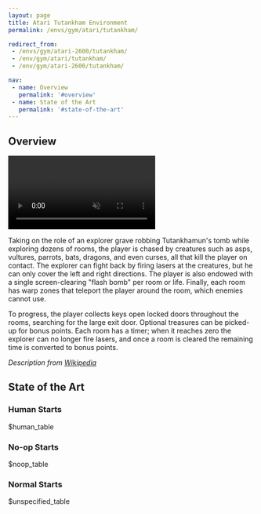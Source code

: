 ```yaml
---
layout: page
title: Atari Tutankham Environment
permalink: /envs/gym/atari/tutankham/

redirect_from:
 - /envs/gym/atari-2600/tutankham/
 - /env/gym/atari/tutankham/
 - /env/gym/atari-2600/tutankham/

nav:
 - name: Overview
   permalink: '#overview'
 - name: State of the Art
   permalink: '#state-of-the-art'
---
```



## Overview

<video autoplay muted loop controls>
  <source src="{{ 'assets/_pages/envs/gym/atari/tutankham.mp4' | absolute_url }}" type="video/mp4">
</video>

Taking on the role of an explorer grave robbing Tutankhamun's tomb while exploring dozens of rooms, the player is chased by creatures such as asps, vultures, parrots, bats, dragons, and even curses, all that kill the player on contact. The explorer can fight back by firing lasers at the creatures, but he can only cover the left and right directions. The player is also endowed with a single screen-clearing "flash bomb" per room or life. Finally, each room has warp zones that teleport the player around the room, which enemies cannot use.

To progress, the player collects keys open locked doors throughout the rooms, searching for the large exit door. Optional treasures can be picked-up for bonus points. Each room has a timer; when it reaches zero the explorer can no longer fire lasers, and once a room is cleared the remaining time is converted to bonus points.

*Description from [Wikipedia](https://en.wikipedia.org/wiki/Tutankham)*


## State of the Art

### Human Starts

$human_table

### No-op Starts

$noop_table

### Normal Starts

$unspecified_table
